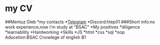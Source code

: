 # my CV
##Mentuz Gleb 
*my contacts
  *[Telegram](https://t.me/Hleb145)
  *Discord:hlep01
###Short info:no work experience,now i'm study at "BSAC" 
*My positives 
 *diligence
 *learnability
 *Hardworking
*Skills
 *JS
 *html
 *css
 *sql
 *oop
Aducetion:BSAC 
Cnowlege of english  B1
 


